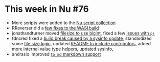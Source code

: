 # This week in Nu #76

- More scripts were added to the [Nu script collection](https://github.com/nushell/nu_scripts)
- RReverser did a [few fixes to the WASI build](https://github.com/nushell/nushell/pull/2983)
- jonathandturner moved [filesize to use bigint](https://github.com/nushell/nushell/pull/2984), fixed a few [issues with `ps`](https://github.com/nushell/nushell/pull/3007)
- fdncred fixed a [build break caused by a sysinfo update](https://github.com/nushell/nushell/pull/2988), standardized some [file size logic](https://github.com/nushell/nushell/pull/2992), updated [README to include contributors](https://github.com/nushell/nushell/pull/2993), added [more internal value type helpers](https://github.com/nushell/nushell/pull/3000), updated [sysinfo](https://github.com/nushell/nushell/pull/3006),
- andrasio improved [`to md` markdown support](https://github.com/nushell/nushell/pull/2997)

